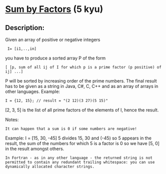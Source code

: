 # [Sum by Factors](https://www.codewars.com/kata/54d496788776e49e6b00052f) (5 kyu)

## Description:

Given an array of positive or negative integers

```
 I= [i1,..,in]
```

you have to produce a sorted array P of the form

```
[ [p, sum of all ij of I for which p is a prime factor (p positive) of ij] ...]
```

P will be sorted by increasing order of the prime numbers. The final result has to be given as a string in Java, C#, C, C++ and as an array of arrays in other languages.
Example:

```
I = {12, 15}; // result = "(2 12)(3 27)(5 15)"
```

[2, 3, 5] is the list of all prime factors of the elements of I, hence the result.

Notes:

    It can happen that a sum is 0 if some numbers are negative!

Example: I = [15, 30, -45] 5 divides 15, 30 and (-45) so 5 appears in the result, the sum of the numbers for which 5 is a factor is 0 so we have [5, 0] in the result amongst others.

    In Fortran - as in any other language - the returned string is not permitted to contain any redundant trailing whitespace: you can use dynamically allocated character strings.

